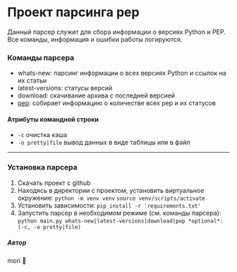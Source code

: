 
# Проект парсинга pep
Данный парсер служит для сбора информации о версиях Python и PEP. Все команды, информация и ошибки работы логируются.
### Команды парсера
* whats-new: парсинг информации о всех версиях Python и ссылок на их статьи
* latest-versions: статусы версий
* download: скачивание архива с последней версией
* [pep](https://peps.python.org/):  собирает информацию о количестве всех pep и их статусов
#### Атрибуты командной строки
* `-c` очистка кэша
* `-o pretty|file` вывод данных в виде таблицы или в файл

---
### Установка парсера
1. Скачать проект с github
2. Находясь в директории с проектом, установить виртуальное окружение:
`python -m venv venv`
`source venv/scripts/activate`
3. Установить зависимости:
`pip install -r 'requirements.txt'`
4. Запустить парсер в необходимом режиме (см. команды парсера):
`python main.py whats-new|latest-versions|download|pep *optional*: (-c, -o pretty|file)`

##### Автор
mori 🐒

